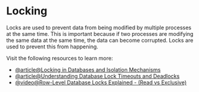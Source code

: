 # Locking

Locks are used to prevent data from being modified by multiple processes at the same time. This is important because if two processes are modifying the same data at the same time, the data can become corrupted. Locks are used to prevent this from happening.

Visit the following resources to learn more:

- [@article@Locking in Databases and Isolation Mechanisms](https://medium.com/inspiredbrilliance/what-are-database-locks-1aff9117c290)
- [@article@Understanding Database Lock Timeouts and Deadlocks](https://www.dbta.com/Columns/DBA-Corner/Understanding-Database-Lock-Timeouts-and-Deadlocks-148659.aspx)
- [@video@Row-Level Database Locks Explained - (Read vs Exclusive)](https://www.youtube.com/watch?v=nuBi2XbHH18)
